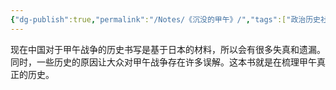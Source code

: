 ```yaml
---
{"dg-publish":true,"permalink":"/Notes/《沉没的甲午》/","tags":["政治历史社会"]}
---
```



现在中国对于甲午战争的历史书写是基于日本的材料，所以会有很多失真和遗漏。同时，一些历史的原因让大众对甲午战争存在许多误解。这本书就是在梳理甲午真正的历史。
